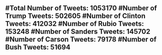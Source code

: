 #Total Number of Tweets: 1053170 
#Number of Trump Tweets: 502605
#Number of Clinton Tweets: 412032
#Number of Rubio Tweets: 153248
#Number of Sanders Tweets: 145702
#Number of Carson Tweets: 79178
#Number of Bush Tweets: 51694
---
